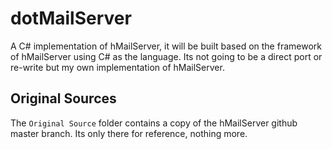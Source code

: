 # dotMailServer
A C# implementation of hMailServer, it will be built based on the framework of hMailServer using C# as the language. Its not going to be a direct port or re-write but my own implementation of hMailServer.

## Original Sources
The `Original Source` folder contains a copy of the hMailServer github master branch. Its only there for reference, nothing more.

